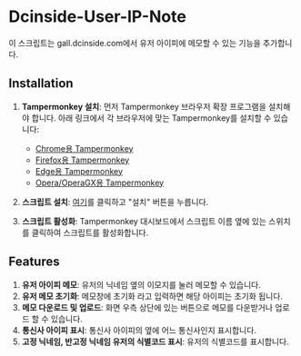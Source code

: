 # Dcinside-User-IP-Note

이 스크립트는 gall.dcinside.com에서 유저 아이피에 메모할 수 있는 기능을 추가합니다.

## Installation

1. **Tampermonkey 설치**: 먼저 Tampermonkey 브라우저 확장 프로그램을 설치해야 합니다. 아래 링크에서 각 브라우저에 맞는 Tampermonkey를 설치할 수 있습니다:
   - [Chrome용 Tampermonkey](https://chrome.google.com/webstore/detail/tampermonkey/dhdgffkkebhmkfjojejmpbldmpobfkfo)
   - [Firefox용 Tampermonkey](https://addons.mozilla.org/en-US/firefox/addon/tampermonkey/)
   - [Edge용 Tampermonkey](https://www.microsoft.com/store/productId/9NBLGGH5162S)
   - [Opera/OperaGX용 Tampermonkey](https://addons.opera.com/en/extensions/details/tampermonkey-beta/)

2. **스크립트 설치**: [여기](https://github.com/Merhaf/Dcinside-User-IP-Note/raw/refs/heads/main/Dcinside-User-IP-Note.user.js)를 클릭하고 "설치" 버튼을 누릅니다.

3. **스크립트 활성화**: Tampermonkey 대시보드에서 스크립트 이름 옆에 있는 스위치를 클릭하여 스크립트를 활성화합니다.

## Features

1. **유저 아이피 메모**: 유저의 닉네임 옆의 이모지를 눌러 메모할 수 있습니다.
2. **유저 메모 초기화**: 메모창에 초기화 라고 입력하면 해당 아이피는 초기화 됩니다.
3. **메모 다운로드 및 업로드**: 화면 우측 상단에 있는 버튼으로 메모를 다운받거나 업로드 할 수 있습니다.
4. **통신사 아이피 표시**: 통신사 아이피의 옆에 어느 통신사인지 표시합니다.
5. **고정 닉네임, 반고정 닉네임 유저의 식별코드 표시**: 유저의 식별코드를 표시합니다.
